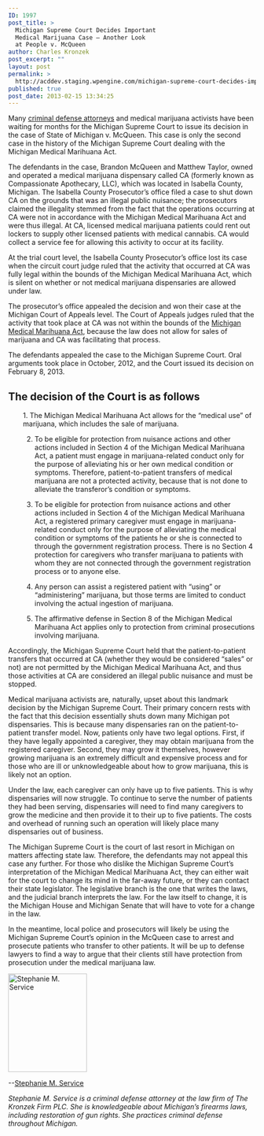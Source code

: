 ```yaml
---
ID: 1997
post_title: >
  Michigan Supreme Court Decides Important
  Medical Marijuana Case – Another Look
  at People v. McQueen
author: Charles Kronzek
post_excerpt: ""
layout: post
permalink: >
  http://acddev.staging.wpengine.com/michigan-supreme-court-decides-important-medical-marijuana-case-another-look-at-people-v-mcqueen.html
published: true
post_date: 2013-02-15 13:34:25
---
```

Many <a href="http://acddev.staging.wpengine.com/Trial-Attorneys.html" target="_blank">criminal defense attorneys</a> and medical marijuana activists have been waiting for months for the Michigan Supreme Court to issue its decision in the case of State of Michigan v. McQueen. This case is only the second case in the history of the Michigan Supreme Court dealing with the Michigan Medical Marihuana Act. 

The defendants in the case, Brandon McQueen and Matthew Taylor, owned and operated a medical marijuana dispensary called CA (formerly known as Compassionate Apothecary, LLC), which was located in Isabella County, Michigan. The Isabella County Prosecutor’s office filed a case to shut down CA on the grounds that was an illegal public nuisance; the prosecutors claimed the illegality stemmed from the fact that the operations occurring at CA were not in accordance with the Michigan Medical Marihuana Act and were thus illegal. At CA, licensed medical marijuana patients could rent out lockers to supply other licensed patients with medical cannabis. CA would collect a service fee for allowing this activity to occur at its facility. 

At the trial court level, the Isabella County Prosecutor’s office lost its case when the circuit court judge ruled that the activity that occurred at CA was fully legal within the bounds of the Michigan Medical Marihuana Act, which is silent on whether or not medical marijuana dispensaries are allowed under law. 

The prosecutor’s office appealed the decision and won their case at the Michigan Court of Appeals level. The Court of Appeals judges ruled that the activity that took place at CA was not within the bounds of the <a href="http://acddev.staging.wpengine.com/Medical-Marijuana.html" target="_blank">Michigan Medical Marihuana Act</a>, because the law does not allow for sales of marijuana and CA was facilitating that process.

The defendants appealed the case to the Michigan Supreme Court. Oral arguments took place in October, 2012, and the Court issued its decision on February 8, 2013. 

<h2>The decision of the Court is as follows</h2>

<div style="margin-left:30px;">1.	The Michigan Medical Marihuana Act allows for the “medical use” of marijuana, which includes the sale of marijuana.

2.	To be eligible for protection from nuisance actions and other actions included in Section 4 of the Michigan Medical Marihuana Act, a patient must engage in marijuana-related conduct only for the purpose of alleviating his or her own medical condition or symptoms. Therefore, patient-to-patient transfers of medical marijuana are not a protected activity, because that is not done to alleviate the transferor’s condition or symptoms. 

3.	To be eligible for protection from nuisance actions and other actions included in Section 4 of the Michigan Medical Marihuana Act, a registered primary caregiver must engage in marijuana-related conduct only for the purpose of alleviating the medical condition or symptoms of the patients he or she is connected to through the government registration process. There is no Section 4 protection for caregivers who transfer marijuana to patients with whom they are not connected through the government registration process or to anyone else.

4.	Any person can assist a registered patient with “using” or “administering” marijuana, but those terms are limited to conduct involving the actual ingestion of marijuana.

5.	The affirmative defense in Section 8 of the Michigan Medical Marihuana Act applies only to protection from criminal prosecutions involving marijuana.
</div>

Accordingly, the Michigan Supreme Court held that the patient-to-patient transfers that occurred at CA (whether they would be considered “sales” or not) are not permitted by the Michigan Medical Marihuana Act, and thus those activities at CA are considered an illegal public nuisance and must be stopped.

Medical marijuana activists are, naturally, upset about this landmark decision by the Michigan Supreme Court. Their primary concern rests with the fact that this decision essentially shuts down many Michigan pot dispensaries. This is because many dispensaries ran on the patient-to-patient transfer model. Now, patients only have two legal options. First, if they have legally appointed a caregiver, they may obtain marijuana from the registered caregiver. Second, they may grow it themselves, however growing marijuana is an extremely difficult and expensive process and for those who are ill or unknowledgeable about how to grow marijuana, this is likely not an option. 

Under the law, each caregiver can only have up to five patients. This is why dispensaries will now struggle. To continue to serve the number of patients they had been serving, dispensaries will need to find many caregivers to grow the medicine and then provide it to their up to five patients. The costs and overhead of running such an operation will likely place many dispensaries out of business.

The Michigan Supreme Court is the court of last resort in Michigan on matters affecting state law. Therefore, the defendants may not appeal this case any further. For those who dislike the Michigan Supreme Court’s interpretation of the Michigan Medical Marihuana Act, they can either wait for the court to change its mind in the far-away future, or they can contact their state legislator. The legislative branch is the one that writes the laws, and the judicial branch interprets the law. For the law itself to change, it is the Michigan House and Michigan Senate that will have to vote for a change in the law. 

In the meantime, local police and prosecutors will likely be using the Michigan Supreme Court’s opinion in the McQueen case to arrest and prosecute patients who transfer to other patients. It will be up to defense lawyers to find a way to argue that their clients still have protection from prosecution under the medical marijuana law. 

<img class="alignnone" title="Stephanie Service, Esq." src="http://acddev.staging.wpengine.com/images/Service.png" alt="Stephanie M. Service" width="160" height="200" />

--<a href="http://acddev.staging.wpengine.com/Trial-Attorneys.html#7" target="_blank">Stephanie M. Service</a>

<em>Stephanie M. Service is a criminal defense attorney at the law firm of The Kronzek Firm PLC. She is knowledgeable about Michigan’s firearms laws, including restoration of gun rights. She practices criminal defense throughout Michigan.</em>